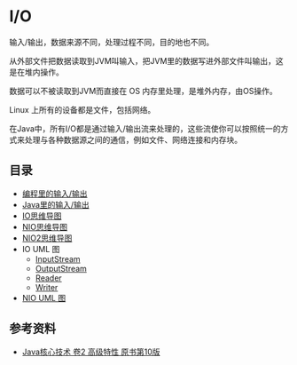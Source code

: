 #   I/O

输入/输出，数据来源不同，处理过程不同，目的地也不同。

从外部文件把数据读取到JVM叫输入，把JVM里的数据写进外部文件叫输出，这是在堆内操作。

数据可以不被读取到JVM而直接在 OS 内存里处理，是堆外内存，由OS操作。

Linux 上所有的设备都是文件，包括网络。

在Java中，所有I/O都是通过输入/输出流来处理的，这些流使你可以按照统一的方式来处理与各种数据源之间的通信，例如文件、网络连接和内存块。

##  目录
-   [编程里的输入/输出](http://assets.processon.com/chart_image/5de475dae4b0d1f8f2c71681.png)
-   [Java里的输入/输出](http://assets.processon.com/chart_image/5ba305fce4b0534c9be411a6.png)
-   [IO思维导图](http://assets.processon.com/chart_image/5df5c25be4b004cc9a304392.png)
-   [NIO思维导图](http://assets.processon.com/chart_image/5df5c31ae4b0cfc88c3831c0.png)
-   [NIO2思维导图](http://assets.processon.com/chart_image/5df5c378e4b06f5f145b8be2.png)
-   IO UML 图
    -   [InputStream](http://assets.processon.com/chart_image/5df5ca0fe4b06f5f145b92c3.png)
    -   [OutputStream](http://assets.processon.com/chart_image/5dfa41ebe4b010171a4c8665.png)
    -   [Reader](http://assets.processon.com/chart_image/5dfb7b90e4b0fa593e07d4f1.png)
    -   [Writer](http://assets.processon.com/chart_image/5dfb7f06e4b06c8b0bb66673.png)
-   [NIO UML 图](http://assets.processon.com/chart_image/5dfe1404e4b0250e8ae62d94.png)



##  参考资料
-   [Java核心技术 卷2 高级特性 原书第10版](b001/README.md)






